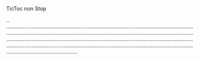 TicToc non Stop

..
...............................................................................................................................................................................................................................................................................................................................................................................................................................................................................................................................................................